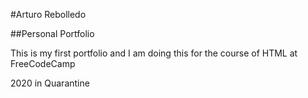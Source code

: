 #Arturo Rebolledo

##Personal Portfolio

<p>This is my first portfolio and I am doing this for the course of HTML at FreeCodeCamp</p>
<p>2020 in Quarantine</p>
